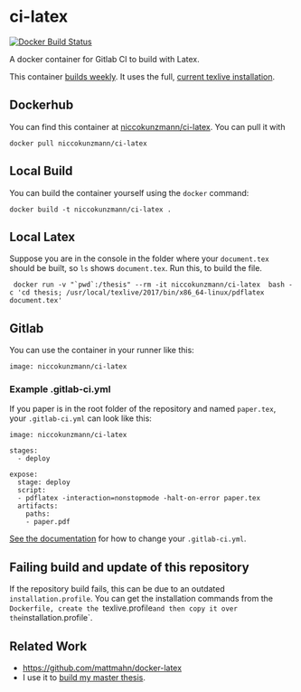 # ci-latex

[![Docker Build Status](https://img.shields.io/docker/build/niccokunzmann/ci-latex.svg)](https://hub.docker.com/r/niccokunzmann/ci-latex/builds/)

A docker container for Gitlab CI to build with Latex.

This container [builds weekly][cron-job].
It uses the full, [current texlive installation][curr].

## Dockerhub

You can find this container at [niccokunzmann/ci-latex][hub].
You can pull it with

    docker pull niccokunzmann/ci-latex

## Local Build

You can build the container yourself using the `docker` command:

    docker build -t niccokunzmann/ci-latex .

## Local Latex

Suppose you are in the console in the folder where your
 `document.tex` should be built, so `ls` shows `document.tex`.
 Run this, to build the file.

     docker run -v "`pwd`:/thesis" --rm -it niccokunzmann/ci-latex  bash -c 'cd thesis; /usr/local/texlive/2017/bin/x86_64-linux/pdflatex document.tex'

## Gitlab

You can use the container in your runner like this:

    image: niccokunzmann/ci-latex

### Example .gitlab-ci.yml

If you paper is in the root folder of the repository and named `paper.tex`, your `.gitlab-ci.yml` can look like this:

```
image: niccokunzmann/ci-latex

stages:
  - deploy

expose:
  stage: deploy
  script:
  - pdflatex -interaction=nonstopmode -halt-on-error paper.tex
  artifacts:
    paths:
    - paper.pdf
```

[See the documentation](https://docs.gitlab.com/ce/ci/yaml/README.html#image-and-services) for how to change your `.gitlab-ci.yml`.

## Failing build and update of this repository

If the repository build fails, this can be due to an outdated
`installation.profile`.
You can get the installation commands from the `Dockerfile,
create the `texlive.profile` and then copy it over the
`installation.profile`.

## Related Work

- https://github.com/mattmahn/docker-latex
- I use it to [build my master thesis][master-thesis].


[hub]: https://hub.docker.com/r/niccokunzmann/ci-latex
[cron-job]: https://github.com/niccokunzmann/ci-latex/tree/cron-job
[curr]: http://tug.org/texlive/acquire-netinstall.html
[master-thesis]: https://gitlab.quelltext.eu/niccokunzmann/masterarbeit/
